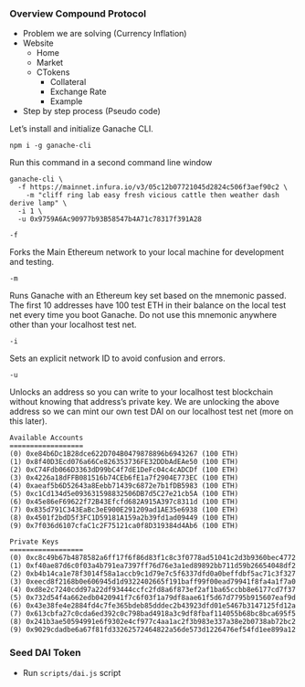 ### Overview Compound Protocol

- Problem we are solving (Currency Inflation)
- Website
    - Home
    - Market
    - CTokens
        - Collateral
        - Exchange Rate
        - Example
- Step by step process (Pseudo code)

Let’s install and initialize Ganache CLI.

```
npm i -g ganache-cli
```

Run this command in a second command line window
```
ganache-cli \
  -f https://mainnet.infura.io/v3/05c12b07721045d2824c506f3aef90c2 \
    -m "cliff ring lab easy fresh vicious cattle then weather dash derive lamp" \
  -i 1 \
  -u 0x9759A6Ac90977b93B58547b4A71c78317f391A28
```

`-f`

Forks the Main Ethereum network to your local machine for development and testing.

`-m`

Runs Ganache with an Ethereum key set based on the mnemonic passed.
The first 10 addresses have 100 test ETH in their balance on the local test net every time you boot Ganache.
Do not use this mnemonic anywhere other than your localhost test net.

`-i`

Sets an explicit network ID to avoid confusion and errors.

`-u`

Unlocks an address so you can write to your localhost test blockchain without knowing that address’s private key.
We are unlocking the above address so we can mint our own test DAI on our localhost test net (more on this later).

```
Available Accounts
==================
(0) 0xe84b6Dc1B28dce622D704B0479878896b6943267 (100 ETH)
(1) 0x8f40D3Ecd076a66Ce826353736FE32DDbAdEAe50 (100 ETH)
(2) 0xC74Fdb066D3363dD99bC4f7dE1DeFc04c4cADCDf (100 ETH)
(3) 0x4226a18dFFB081516b74CEb6fE1a7f2904E773EC (100 ETH)
(4) 0xaeaf5b6D52643a8Eebb71439c6872e7b1fDB5983 (100 ETH)
(5) 0xc1Cd134d5e093631598832506DB7d5C27e21cb5A (100 ETH)
(6) 0x45e86eF69622f72B43Efcfd682A915A397c8311d (100 ETH)
(7) 0x835d791C343EaBc3eE900E291209ad1AE35e6938 (100 ETH)
(8) 0x4501f2bdD5f3FC1D59181A159a2b39fd1ad09449 (100 ETH)
(9) 0x7f036d6107cfaC1c2F75121ca0f8D319384d4Ab6 (100 ETH)

Private Keys
==================
(0) 0xc8c49b67b4878582a6ff17f6f86d83f1c8c3f0778ad51041c2d3b9360bec4772
(1) 0xf40ae87d6c0f03a4b791ea7397ff76d76e3a1ed89892bb711d59b26654048df2
(2) 0xb4b14ca1e78f3014f58a1accb9c1d79e7c5f6337dfd0a0beffdbf5ac71c3f327
(3) 0xeecd8f2168b0e606945d1d9322402665f191baff99f00ead79941f8fa4a1f7a0
(4) 0xd8e2c7240cdd97a22df93444ccfc2fd8a6f873ef2af1ba65ccbb8e6177cd7f37
(5) 0x732d54f4a662edb0420941f7c6f03f1a79df8aae61f5d67d7795b915607eaf9d
(6) 0x43e38fe4e2884fd4c7fe365bdeb85dddec2b43923dfd01e5467b3147125fd12a
(7) 0x613cbfa27c0cda6ed392c0c798bad4918a3c9df8fbaf114055b68bc8bca695f5
(8) 0x241b3ae50594991e6f9302e4cf977c4aa1ac2f3b983e337a38e2b0738ab72bc2
(9) 0x9029cdadbe6a67f81fd33262572464822a56de573d1226476ef54fd1ee899a12
```

### Seed DAI Token

- Run `scripts/dai.js` script
